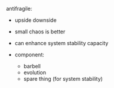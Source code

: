 antifragile:

* upside downside
* small chaos is better
* can enhance system stability capacity

* component:
	* barbell
	* evolution
	* spare thing (for system stability)
